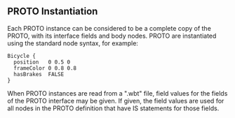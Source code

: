 ## PROTO Instantiation

Each PROTO instance can be considered to be a complete copy of the PROTO, with
its interface fields and body nodes. PROTO are instantiated using the standard
node syntax, for example:

```
Bicycle {
  position   0 0.5 0
  frameColor 0 0.8 0.8
  hasBrakes  FALSE
}
```

When PROTO instances are read from a ".wbt" file, field values for the fields of
the PROTO interface may be given. If given, the field values are used for all
nodes in the PROTO definition that have IS statements for those fields.

